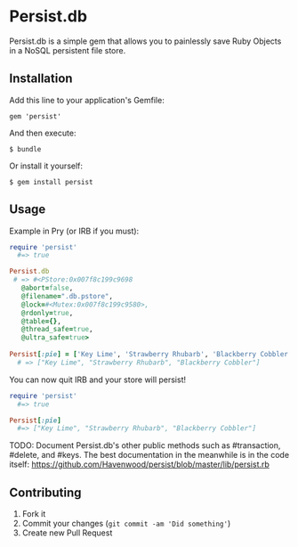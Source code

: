 # Persist.db

Persist.db is a simple gem that allows you to painlessly save Ruby Objects in a NoSQL persistent file store.

## Installation

Add this line to your application's Gemfile:

    gem 'persist'

And then execute:

    $ bundle

Or install it yourself:

    $ gem install persist

## Usage

Example in Pry (or IRB if you must):

```ruby
require 'persist'
  #=> true

Persist.db
 # => #<PStore:0x007f8c199c9698
   @abort=false,
   @filename=".db.pstore",
   @lock=#<Mutex:0x007f8c199c9580>,
   @rdonly=true,
   @table={},
   @thread_safe=true,
   @ultra_safe=true>
  
Persist[:pie] = ['Key Lime', 'Strawberry Rhubarb', 'Blackberry Cobbler']
  # => ["Key Lime", "Strawberry Rhubarb", "Blackberry Cobbler"]
```

You can now quit IRB and your store will persist!

```ruby
require 'persist'
  #=> true

Persist[:pie]
  #=> ["Key Lime", "Strawberry Rhubarb", "Blackberry Cobbler"]
```

TODO: Document Persist.db's other public methods such as #transaction, #delete, and #keys. The best documentation in the meanwhile is in the code itself: https://github.com/Havenwood/persist/blob/master/lib/persist.rb

## Contributing

1. Fork it
2. Commit your changes (`git commit -am 'Did something'`)
3. Create new Pull Request
